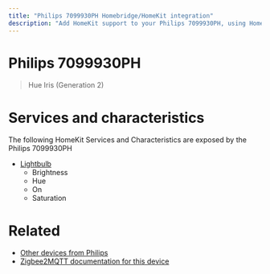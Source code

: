 ```yaml
---
title: "Philips 7099930PH Homebridge/HomeKit integration"
description: "Add HomeKit support to your Philips 7099930PH, using Homebridge, Zigbee2MQTT and homebridge-z2m."
---
```

<!---
This file has been GENERATED using src/docgen/docgen.ts
DO NOT EDIT THIS FILE MANUALLY!
-->
# Philips 7099930PH
> Hue Iris (Generation 2)


# Services and characteristics
The following HomeKit Services and Characteristics are exposed by
the Philips 7099930PH

* [Lightbulb](../../light.md)
  * Brightness
  * Hue
  * On
  * Saturation


# Related
* [Other devices from Philips](../index.md#philips)
* [Zigbee2MQTT documentation for this device](https://www.zigbee2mqtt.io/devices/7099930PH.html)